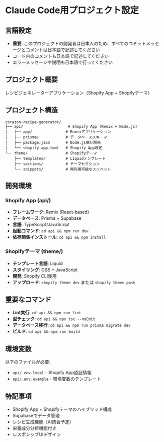 # Claude Code用プロジェクト設定

## 言語設定
- **重要**: このプロジェクトの開発者は日本人のため、すべてのコミットメッセージとコメントは日本語で記述してください
- コード内のコメントも日本語で記述してください
- エラーメッセージや説明も日本語で行ってください

## プロジェクト概要
レシピジェネレーターアプリケーション（Shopify App + Shopifyテーマ）

## プロジェクト構造
```
corazon-recipe-generator/
├── api/                    # Shopify App (Remix + Node.js)
│   ├── app/               # Remixアプリケーション
│   ├── prisma/            # データベーススキーマ
│   ├── package.json       # Node.js依存関係
│   └── shopify.app.toml   # Shopify App設定
└── theme/                 # Shopifyテーマ
    ├── templates/         # Liquidテンプレート
    ├── sections/          # テーマセクション
    └── snippets/          # 再利用可能なスニペット
```

## 開発環境

### Shopify App (api/)
- **フレームワーク**: Remix (React-based)
- **データベース**: Prisma + Supabase
- **言語**: TypeScript/JavaScript
- **起動コマンド**: `cd api && npm run dev`
- **依存関係インストール**: `cd api && npm install`

### Shopifyテーマ (theme/)
- **テンプレート言語**: Liquid
- **スタイリング**: CSS + JavaScript
- **開発**: Shopify CLI使用
- **アップロード**: `shopify theme dev` または `shopify theme push`

## 重要なコマンド
- **Lint実行**: `cd api && npm run lint`
- **型チェック**: `cd api && npx tsc --noEmit`
- **データベース移行**: `cd api && npm run prisma migrate dev`
- **ビルド**: `cd api && npm run build`

## 環境変数
以下のファイルが必要:
- `api/.env.local` - Shopify App認証情報
- `api/.env.example` - 環境変数のテンプレート

## 特記事項
- Shopify App + Shopifyテーマのハイブリッド構成
- Supabaseでデータ管理
- レシピ生成機能（AI統合予定）
- 栄養成分分析機能付き
- レスポンシブUIデザイン